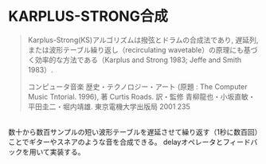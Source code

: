 # KARPLUS-STRONG合成

> Karplus-Strong(KS)アルゴリズムは撥弦とドラムの合成法であり, 遅延列, または波形テーブル繰り返し（recirculating wavetable）の原理にも基づく効率的な方法である（Karplus and Strong 1983; Jeffe and Smith 1983）.
>
> コンピュータ音楽 歴史・テクノロジー・アート (原題 : The Computer Music Tntorial. 1996), 著 Curtis Roads. 訳・監修 青柳龍也・小坂直敏・平田圭二・堀内靖雄. 東京電機大学出版局 2001 235  

<br>
数十から数百サンプルの短い波形テーブルを遅延させて繰り返す（1秒に数百回）ことでギターやスネアのような音を合成できる。  
delayオペレータとフィードバックを用いて実装する。